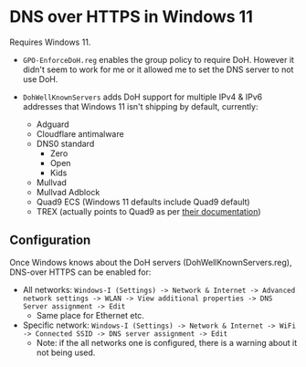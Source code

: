 # DNS over HTTPS in Windows 11

Requires Windows 11.

- `GPO-EnforceDoH.reg` enables the group policy to require DoH. However it
  didn't seem to work for me or it allowed me to set the DNS server to not
  use DoH.

- `DohWellKnownServers` adds DoH support for multiple IPv4 & IPv6 addresses
  that Windows 11 isn't shipping by default, currently:
  - Adguard
  - Cloudflare antimalware
  - DNS0 standard
    - Zero
    - Open
    - Kids
  - Mullvad
  - Mullvad Adblock
  - Quad9 ECS (Windows 11 defaults include Quad9 default)
  - TREX (actually points to Quad9 as per [their documentation](https://www.trex.fi/service/resolvers.html))

## Configuration

Once Windows knows about the DoH servers (DohWellKnownServers.reg), DNS-over
HTTPS can be enabled for:

- All networks: `Windows-I (Settings) -> Network & Internet -> Advanced network settings -> WLAN -> View additional properties -> DNS Server assignment -> Edit`
  - Same place for Ethernet etc.
- Specific network: `Windows-I (Settings) -> Network & Internet -> WiFi -> Connected SSID -> DNS server assignment -> Edit`
  - Note: if the all networks one is configured, there is a warning about it not being used.
